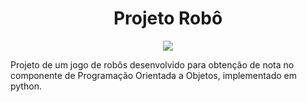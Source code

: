 <h1 style="text-align: center">Projeto Robô</h1>

<p style="text-align: center;">  
  <img src="http://img.shields.io/static/v1?label=STATUS&message=EM%20DESENVOLVIMENTO&color=GREEN&style=for-the-badge"/>
</p>

<p>Projeto de um jogo de robôs desenvolvido para obtenção de nota no componente de Programação Orientada a Objetos, implementado em python.</p>
